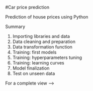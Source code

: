 #Car price prediction

Prediction of house prices using Python

Summary

1. Importing libraries and data
2. Data cleaning and preparation
3. Data transformation function
4. Training: first models
5. Training: hyperparameters tuning
6. Training: learning curves
7. Model finalization
8. Test on unseen data

For a complete view --> 
